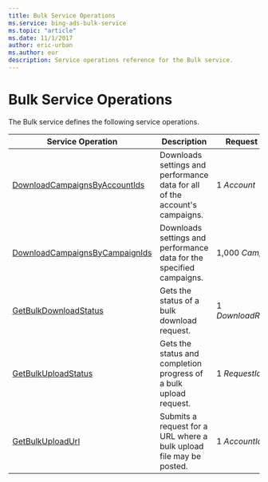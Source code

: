 ```yaml
---
title: Bulk Service Operations
ms.service: bing-ads-bulk-service
ms.topic: "article"
ms.date: 11/1/2017
author: eric-urban
ms.author: eur
description: Service operations reference for the Bulk service.
---
```

# Bulk Service Operations
The Bulk service defines the following service operations.

|Service Operation|Description|Request Limits|
|---|---|---|
|[DownloadCampaignsByAccountIds](downloadcampaignsbyaccountids.md)|Downloads settings and performance data for all of the account's campaigns.|1 *Account*|
|[DownloadCampaignsByCampaignIds](downloadcampaignsbycampaignids.md)|Downloads settings and performance data for the specified campaigns.|1,000 *Campaigns*|
|[GetBulkDownloadStatus](getbulkdownloadstatus.md)|Gets the status of a bulk download request.|1 *DownloadRequestId*|
|[GetBulkUploadStatus](getbulkuploadstatus.md)|Gets the status and completion progress of a bulk upload request.|1 *RequestId*|
|[GetBulkUploadUrl](getbulkuploadurl.md)|Submits a request for a URL where a bulk upload file may be posted.|1 *AccountId*|
